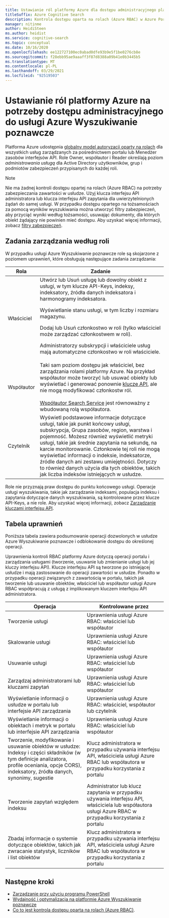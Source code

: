 ```yaml
---
title: Ustawianie ról platformy Azure dla dostępu administracyjnego platformy Azure
titleSuffix: Azure Cognitive Search
description: Kontrola dostępu oparta na rolach (Azure RBAC) w Azure Portal do kontrolowania i delegowania zadań administracyjnych dotyczących zarządzania Wyszukiwanie poznawcze platformy Azure.
manager: nitinme
author: HeidiSteen
ms.author: heidist
ms.service: cognitive-search
ms.topic: conceptual
ms.date: 10/16/2020
ms.openlocfilehash: ee122727100ec0abad0dfe93b9e5f1be0276cb8e
ms.sourcegitcommit: f28ebb95ae9aaaff3f87d8388a09b41e0b3445b5
ms.translationtype: MT
ms.contentlocale: pl-PL
ms.lasthandoff: 03/29/2021
ms.locfileid: "92519503"
---
```

# <a name="set-azure-roles-for-administrative-access-to-azure-cognitive-search"></a>Ustawianie ról platformy Azure na potrzeby dostępu administracyjnego do usługi Azure Wyszukiwanie poznawcze

Platforma Azure udostępnia [globalny model autoryzacji oparty na rolach](../role-based-access-control/role-assignments-portal.md) dla wszystkich usług zarządzanych za pośrednictwem portalu lub Menedżer zasobów interfejsów API. Role Owner, współautor i Reader określają poziom *administrowania usługą* dla Active Directory użytkowników, grup i podmiotów zabezpieczeń przypisanych do każdej roli. 

> [!Note]
> Nie ma żadnej kontroli dostępu opartej na rolach (Azure RBAC) na potrzeby zabezpieczania zawartości w usłudze. Użyj klucza interfejsu API administratora lub klucza interfejsu API zapytania dla uwierzytelnionych żądań do samej usługi. W przypadku dostępu opartego na tożsamościach za pomocą wyników wyszukiwania można utworzyć filtry zabezpieczeń, aby przyciąć wyniki według tożsamości, usuwając dokumenty, dla których obiekt żądający nie powinien mieć dostępu. Aby uzyskać więcej informacji, zobacz [filtry zabezpieczeń](search-security-trimming-for-azure-search.md).

## <a name="management-tasks-by-role"></a>Zadania zarządzania według roli

W przypadku usługi Azure Wyszukiwanie poznawcze role są skojarzone z poziomem uprawnień, które obsługują następujące zadania zarządzania:

| Rola | Zadanie |
| --- | --- |
| Właściciel |Utwórz lub Usuń usługę lub dowolny obiekt z usługi, w tym klucze API-Keys, indeksy, indeksatory, źródła danych indeksatora i harmonogramy indeksatora.<p>Wyświetlanie stanu usługi, w tym liczby i rozmiaru magazynu.<p>Dodaj lub Usuń członkostwo w roli (tylko właściciel może zarządzać członkostwem w roli).<p>Administratorzy subskrypcji i właściciele usług mają automatyczne członkostwo w roli właściciele. |
| Współautor | Taki sam poziom dostępu jak właściciel, bez zarządzania rolami platformy Azure. Na przykład współautor może tworzyć lub usuwać obiekty lub wyświetlać i generować ponownie [klucze API](search-security-api-keys.md), ale nie mogą modyfikować członkostw ról.<br><br>[Współautor Search Service](../role-based-access-control/built-in-roles.md#search-service-contributor) jest równoważny z wbudowaną rolą współautora. |
| Czytelnik |Wyświetl podstawowe informacje dotyczące usługi, takie jak punkt końcowy usługi, subskrypcja, Grupa zasobów, region, warstwa i pojemność. Możesz również wyświetlić metryki usługi, takie jak średnie zapytania na sekundę, na karcie monitorowanie. Członkowie tej roli nie mogą wyświetlać informacji o indeksie, indeksatorze, źródle danych ani zestawu umiejętności. Dotyczy to również danych użycia dla tych obiektów, takich jak liczba indeksów istniejących w usłudze. |

Role nie przyznają praw dostępu do punktu końcowego usługi. Operacje usługi wyszukiwania, takie jak zarządzanie indeksami, populacja indeksu i zapytania dotyczące danych wyszukiwania, są kontrolowane przez klucze API-Keys, a nie role. Aby uzyskać więcej informacji, zobacz [Zarządzanie kluczami interfejsu API](search-security-api-keys.md).

## <a name="permissions-table"></a>Tabela uprawnień

Poniższa tabela zawiera podsumowanie operacji dozwolonych w usłudze Azure Wyszukiwanie poznawcze i odblokowanie dostępu do określonej operacji.

Uprawnienia kontroli RBAC platformy Azure dotyczą operacji portalu i zarządzania usługami (tworzenie, usuwanie lub zmienianie usługi lub jej kluczy interfejsu API). Klucze interfejsu API są tworzone po istniejącej usłudze i mają zastosowanie do operacji zawartości w usłudze. Ponadto w przypadku operacji związanych z zawartością w portalu, takich jak tworzenie lub usuwanie obiektów, właściciel lub współautor usługi Azure RBAC współpracują z usługą z implikowanym kluczem interfejsu API administratora.

| Operacja | Kontrolowane przez |
|-----------|-------------------------|
| Tworzenie usługi | Uprawnienia usługi Azure RBAC: właściciel lub współautor |
| Skalowanie usługi | Uprawnienia usługi Azure RBAC: właściciel lub współautor|
| Usuwanie usługi | Uprawnienia usługi Azure RBAC: właściciel lub współautor |
| Zarządzaj administratorami lub kluczami zapytań | Uprawnienia usługi Azure RBAC: właściciel lub współautor|
| Wyświetlanie informacji o usłudze w portalu lub interfejsie API zarządzania | Uprawnienia usługi Azure RBAC: właściciel, współautor lub czytelnik  |
| Wyświetlanie informacji o obiektach i metryk w portalu lub interfejsie API zarządzania | Uprawnienia usługi Azure RBAC: właściciel lub współautor |
| Tworzenie, modyfikowanie i usuwanie obiektów w usłudze: <br>Indeksy i części składników (w tym definicje analizatora, profile oceniania, opcje CORS), indeksatory, źródła danych, synonimy, sugestie | Klucz administratora w przypadku używania interfejsu API, właściciela usługi Azure RBAC lub współautora w przypadku korzystania z portalu |
| Tworzenie zapytań względem indeksu | Administrator lub klucz zapytania w przypadku używania interfejsu API, właściciela lub współautora usługi Azure RBAC w przypadku korzystania z portalu |
| Zbadaj informacje o systemie dotyczące obiektów, takich jak zwracanie statystyk, liczników i list obiektów | Klucz administratora w przypadku używania interfejsu API, właściciela usługi Azure RBAC lub współautora w przypadku korzystania z portalu |

## <a name="next-steps"></a>Następne kroki

+ [Zarządzanie przy użyciu programu PowerShell](search-manage-powershell.md) 
+ [Wydajność i optymalizacja na platformie Azure Wyszukiwanie poznawcze](search-performance-optimization.md)
+ [Co to jest kontrola dostępu oparta na rolach (Azure RBAC)](../role-based-access-control/overview.md).
